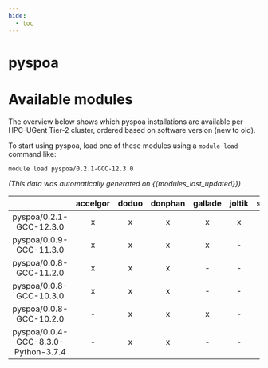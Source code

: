 ```yaml
---
hide:
  - toc
---
```


pyspoa
======

# Available modules


The overview below shows which pyspoa installations are available per HPC-UGent Tier-2 cluster, ordered based on software version (new to old).

To start using pyspoa, load one of these modules using a `module load` command like:

```shell
module load pyspoa/0.2.1-GCC-12.3.0
```

*(This data was automatically generated on {{modules_last_updated}})*  

| |accelgor|doduo|donphan|gallade|joltik|shinx|skitty|
| :---: | :---: | :---: | :---: | :---: | :---: | :---: | :---: |
|pyspoa/0.2.1-GCC-12.3.0|x|x|x|x|x|x|x|
|pyspoa/0.0.9-GCC-11.3.0|x|x|x|x|-|-|-|
|pyspoa/0.0.8-GCC-11.2.0|x|x|x|-|-|-|-|
|pyspoa/0.0.8-GCC-10.3.0|x|x|x|-|-|-|-|
|pyspoa/0.0.8-GCC-10.2.0|-|x|x|x|-|-|-|
|pyspoa/0.0.4-GCC-8.3.0-Python-3.7.4|-|x|x|-|-|-|-|
